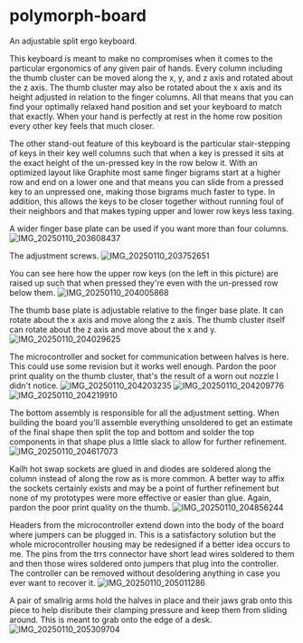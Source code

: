 # polymorph-board
An adjustable split ergo keyboard.

This keyboard is meant to make no compromises when it comes to the particular ergonomics of any given pair of hands. Every column including the thumb cluster can be moved along the x, y, and z axis and rotated about the z axis. The thumb cluster may also be rotated about the x axis and its height adjusted in relation to the finger columns. All that means that you can find your optimally relaxed hand position and set your keyboard to match that exactly. When your hand is perfectly at rest in the home row position every other key feels that much closer. 

The other stand-out feature of this keyboard is the particular stair-stepping of keys in their key well columns such that when a key is pressed it sits at the exact height of the un-pressed key in the row below it. With an optimized layout like Graphite most same finger bigrams start at a higher row and end on a lower one and that means you can slide from a pressed key to an unpressed one, making those bigrams much faster to type. In addition, this allows the keys to be closer together without running foul of their neighbors and that makes typing upper and lower row keys less taxing.

A wider finger base plate can be used if you want more than four columns.
![IMG_20250110_203608437](https://github.com/user-attachments/assets/b5d258c4-efec-4ebe-bb8e-207b00deffc2)

The adjustment screws.
![IMG_20250110_203752651](https://github.com/user-attachments/assets/1bca5ab3-baf0-4387-9625-17eecc45b76d)

You can see here how the upper row keys (on the left in this picture) are raised up such that when pressed they're even with the un-pressed row below them.
![IMG_20250110_204005868](https://github.com/user-attachments/assets/b4d5b770-d449-46d0-84c8-2078c94a75fd)

The thumb base plate is adjustable relative to the finger base plate. It can rotate about the x axis and move along the z axis. The thumb cluster itself can rotate about the z axis and move about the x and y.
![IMG_20250110_204029625](https://github.com/user-attachments/assets/aa81ae14-eec1-42cc-ba2f-ed9372bd197e)

The microcontroller and socket for communication between halves is here. This could use some revision but it works well enough. Pardon the poor print quality on the thumb cluster, that's the result of a worn out nozzle I didn't notice.
![IMG_20250110_204203235](https://github.com/user-attachments/assets/0b7413ba-6def-42da-ad27-2931fb214588)
![IMG_20250110_204209776](https://github.com/user-attachments/assets/528954d0-ddf8-4fea-8576-8c5f676db565)
![IMG_20250110_204219910](https://github.com/user-attachments/assets/db86c64f-d9b1-4d38-9b43-4cf2f23d818d)

The bottom assembly is responsible for all the adjustment setting. When building the board you'll assemble everything unsoldered to get an estimate of the final shape then split the top and bottom and solder the top components in that shape plus a little slack to allow for further refinement.
![IMG_20250110_204617073](https://github.com/user-attachments/assets/b43d128e-4b26-4417-bc32-90a3ee7db367)

Kailh hot swap sockets are glued in and diodes are soldered along the column instead of along the row as is more common. A better way to affix the sockets certainly exists and may be a point of further refinement but none of my prototypes were more effective or easier than glue. Again, pardon the poor print quality on the thumb.
![IMG_20250110_204856244](https://github.com/user-attachments/assets/4c306214-60d6-45cb-a231-bc08de962108)

Headers from the microcontroller extend down into the body of the board where jumpers can be plugged in. This is a satisfactory solution but the whole microcontroller housing may be redesigned if a better idea occurs to me. The pins from the trrs connector have short lead wires soldered to them and then those wires soldered onto jumpers that plug into the controller. The controller can be removed without desoldering anything in case you ever want to recover it.
![IMG_20250110_205011286](https://github.com/user-attachments/assets/1c6c2d5f-0c6e-440f-a349-82f9d075dbe6)

A pair of smallrig arms hold the halves in place and their jaws grab onto this piece to help disribute their clamping pressure and keep them from sliding around. This is meant to grab onto the edge of a desk.
![IMG_20250110_205309704](https://github.com/user-attachments/assets/283e6bdc-72c7-4f4e-a22c-619152686ff9)
